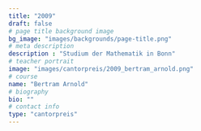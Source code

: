 ```yaml
---
title: "2009"
draft: false
# page title background image
bg_image: "images/backgrounds/page-title.png"
# meta description
description : "Studium der Mathematik in Bonn"
# teacher portrait
image: "images/cantorpreis/2009_bertram_arnold.png"
# course
name: "Bertram Arnold"
# biography
bio: ""
# contact info
type: "cantorpreis"
---
```

